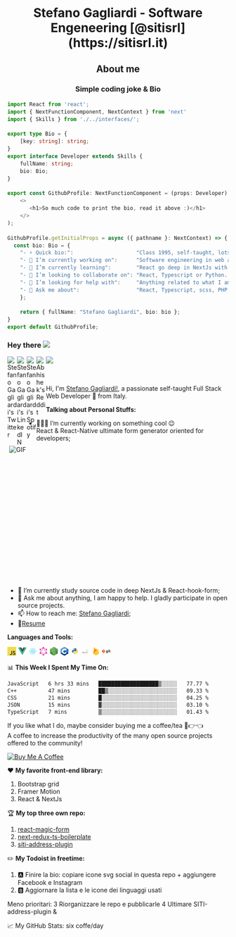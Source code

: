 <h1 align="center" style="border:none !important">Stefano Gagliardi - Software Engeneering [@sitisrl](https://sitisrl.it)</h1>
<h2 align="center"  style="border:none !important">About me</h2>
<h3 align="center"  style="border:none !important">Simple coding joke & Bio</h3>

```typescript
import React from 'react';
import { NextFunctionComponent, NextContext } from 'next'
import { Skills } from './../interfaces/';

export type Bio = {
    [key: string]: string;
}
export interface Developer extends Skills {
    fullName: string;
    bio: Bio;
}

export const GithubProfile: NextFunctionComponent = (props: Developer): ReactElement => (
    <>
       <h1>So much code to print the bio, read it above :)</h1>
    </>
);

GithubProfile.getInitialProps = async ({ pathname }: NextContext) => {
  const bio: Bio = {
	"- ⚡ Quick bio:":                    "Class 1995, self-taught, lots of fiddling, lots of study and lots of nights. Mainly web development and research at sitisrl.it",
	"- 🔭 I’m currently working on":      "Software engineering in web agency. React, Next Js, PHP and more",
	"- 🌱 I’m currently learning":        "React go deep in NextJs with Typescript. Publish NPM Package. Python data analist pandas",
	"- 👯 I’m looking to collaborate on": "React, Typescript or Python. I dream to study AI e Deep Learning",
	"- 🤔 I’m looking for help with":     "Anything related to what I am currently learning 😅",
	"- 💬 Ask me about":                  "React, Typescript, scss, PHP, Wordpress, javascript"
    };
    
    return { fullName: "Stefano Gagliardi", bio: bio };
}
export default GithubProfile;
```
### Hey there <img src="https://media.giphy.com/media/hvRJCLFzcasrR4ia7z/giphy.gif" width="25px">
<a href="https://twitter.com/spolakg">
  <img align="left" alt="Stefano Gagliardi's Twitter" width="22px" src="https://raw.githubusercontent.com/peterthehan/peterthehan/master/assets/twitter.svg" />
</a>
<a href="https://it.linkedin.com/in/stefano-gagliardi-2a6aa7133">
  <img align="left" alt="Stefano Gagliardi's LinkedIN" width="22px" src="https://raw.githubusercontent.com/peterthehan/peterthehan/master/assets/linkedin.svg" />
</a>
<a href="https://open.spotify.com/user/11157385591">
  <img align="left" alt="Stefano Gagliardi's Spotify" width="22px" src="https://raw.githubusercontent.com/peterthehan/peterthehan/master/assets/spotify.svg" />
</a>
<a href="https://www.reddit.com/user/geekyabhi/">
  <img align="left" alt="Abhishek's Reddit" width="22px" src="https://raw.githubusercontent.com/peterthehan/peterthehan/master/assets/reddit.svg" />
</a>

![](https://visitor-badge.glitch.me/badge?page_id=StefanoGagliardi)

<br />

Hi, I'm [Stefano Gagliardi!](https://gagliardistefano.i/), a passionate self-taught Full Stack Web Developer 🚀 from Italy.

  <img align="right" alt="GIF" src="https://github.com/abhisheknaiidu/abhisheknaiidu/blob/master/code.gif?raw=true" width="500" height="320" />
  
**Talking about Personal Stuffs:**

- 👨🏽‍💻 I’m currently working on something cool :wink: <br/>React & React-Native ultimate form generator oriented for developers;
- 🌱 I’m currently study source code in deep NextJs & React-hook-form;
- 💬 Ask me about anything, I am happy to help. I gladly participate in open source projects.
- 📫 How to reach me: [Stefano Gagliardi](mailto:stefano2.gagliardi@sitisrl.it);
- 📝[Resume](https://github.com/StefanoGagliardi/)

**Languages and Tools:**  

<code><img height="20" src="https://raw.githubusercontent.com/github/explore/80688e429a7d4ef2fca1e82350fe8e3517d3494d/topics/javascript/javascript.png"></code>
<code><img height="20" src="https://raw.githubusercontent.com/github/explore/80688e429a7d4ef2fca1e82350fe8e3517d3494d/topics/vue/vue.png"></code>
<code><img height="20" src="https://raw.githubusercontent.com/github/explore/80688e429a7d4ef2fca1e82350fe8e3517d3494d/topics/react/react.png"></code>
<code><img height="20" src="https://raw.githubusercontent.com/github/explore/5c058a388828bb5fde0bcafd4bc867b5bb3f26f3/topics/graphql/graphql.png"></code>
<code><img height="20" src="https://raw.githubusercontent.com/github/explore/80688e429a7d4ef2fca1e82350fe8e3517d3494d/topics/nodejs/nodejs.png"></code>
<code><img height="20" src="https://raw.githubusercontent.com/github/explore/80688e429a7d4ef2fca1e82350fe8e3517d3494d/topics/cpp/cpp.png"></code>
<code><img height="20" src="https://raw.githubusercontent.com/github/explore/80688e429a7d4ef2fca1e82350fe8e3517d3494d/topics/python/python.png"></code>
<code><img height="20" src="https://raw.githubusercontent.com/github/explore/80688e429a7d4ef2fca1e82350fe8e3517d3494d/topics/mysql/mysql.png"></code>
<code><img height="20" src="https://raw.githubusercontent.com/github/explore/80688e429a7d4ef2fca1e82350fe8e3517d3494d/topics/firebase/firebase.png"></code>
<code><img height="20" src="https://raw.githubusercontent.com/github/explore/80688e429a7d4ef2fca1e82350fe8e3517d3494d/topics/git/git.png"></code>

📊 **This Week I Spent My Time On:**
<!--START_SECTION:waka-->
```text
JavaScript   6 hrs 33 mins   ███████████████████▒░░░░░   77.77 % 
C++          47 mins         ██▒░░░░░░░░░░░░░░░░░░░░░░   09.33 % 
CSS          21 mins         █░░░░░░░░░░░░░░░░░░░░░░░░   04.25 % 
JSON         15 mins         ▓░░░░░░░░░░░░░░░░░░░░░░░░   03.10 % 
TypeScript   7 mins          ▒░░░░░░░░░░░░░░░░░░░░░░░░   01.43 % 
```
<!--END_SECTION:waka-->

If you like what I do, maybe consider buying me a coffee/tea 🥺👉👈 <br/>
A coffee to increase the productivity of the many open source projects offered to the community!

<a href="https://www.buymeacoffee.com/stefanogagliardi" target="_blank"><img src="https://cdn.buymeacoffee.com/buttons/v2/default-red.png" alt="Buy Me A Coffee" width="150" ></a>

:heart: **My favorite front-end library:**
1. Bootstrap grid
2. Framer Motion
3. React & NextJs

:trophy: **My top three own repo:**
1. [react-magic-form]()
2. [next-redux-ts-boilerplate]()
3. [siti-address-plugin]()

:pencil2: **My Todoist in freetime:**
1. :a: Finire la bio: copiare icone svg social in questa repo + aggiungere Facebook e Instagram
2. :b: Aggiornare la lista e le icone dei linguaggi usati

Meno prioritari:
3 Riorganizzare le repo e pubblicarle
4 Ultimare SITI-address-plugin & 


📈 My GitHub Stats: six coffe/day

